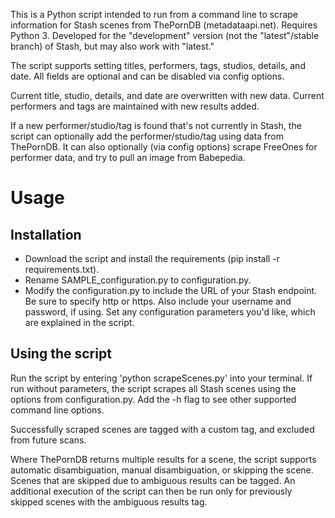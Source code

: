 This is a Python script intended to run from a command line to scrape information for Stash scenes from ThePornDB (metadataapi.net).  Requires Python 3.  Developed for the "development" version (not the "latest"/stable branch) of Stash, but may also work with "latest."

The script supports setting titles, performers, tags, studios, details, and date.  All fields are optional and can be disabled via config options.  

Current title, studio, details, and date are overwritten with new data. Current performers and tags are maintained with new results added. 

If a new performer/studio/tag is found that's not currently in Stash, the script can optionally add the performer/studio/tag using data from ThePornDB.  It can also optionally (via config options) scrape FreeOnes for performer data, and try to pull an image from Babepedia.

# Usage
## Installation
- Download the script and install the requirements (pip install -r requirements.txt).  
- Rename SAMPLE_configuration.py to configuration.py. 
- Modify the configuration.py to include the URL of your Stash endpoint.  Be sure to specify http or https.  Also include your username and password, if using.  Set any configuration parameters you'd like, which are explained in the script.  

## Using the script
Run the script by entering 'python scrapeScenes.py' into your terminal.  If run without parameters, the script scrapes all Stash scenes using the options from configuration.py.  Add the -h flag to see other supported command line options.

Successfully scraped scenes are tagged with a custom tag, and excluded from future scans.  

Where ThePornDB returns multiple results for a scene, the script supports automatic disambiguation, manual disambiguation, or skipping the scene. Scenes that are skipped due to ambiguous results can be tagged.  An additional execution of the script can then be run only for previously skipped scenes with the ambiguous results tag. 
